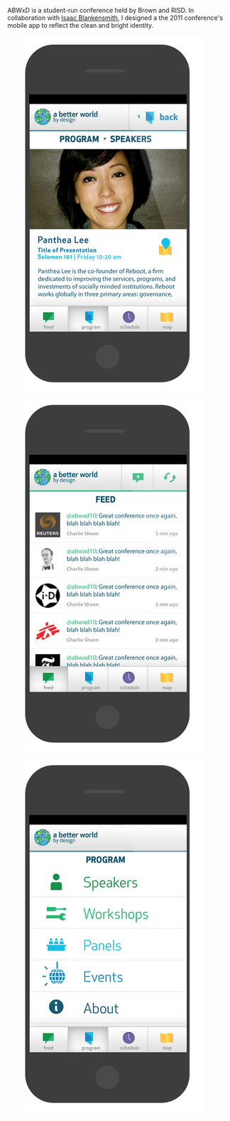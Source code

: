 ABWxD is a student-run conference held by Brown and RISD. In collaboration with [Isaac Blankensmith](http://www.isaacblankensmith.com/), I designed a the 2011 conference's mobile app to reflect the clean and bright identity.

<figure>
	<img src="img/abwxd/detail.png" style="max-height: 1000px; width: auto"/>
	<img src="img/abwxd/feed.png" style="max-height: 1000px; width: auto"/>
	<img src="img/abwxd/program.png" style="max-height: 1000px; width: auto"/>
</figure>